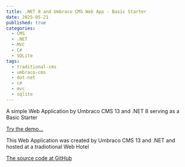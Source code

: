 ```yaml
---
title: .NET 8 and Umbraco CMS Web App - Basic Starter
date: 2025-05-21
published: true
categories:
  - CMS
  - .NET
  - MVC
  - C#
  - SQLite
tags:
  - traditional-cms
  - umbraco-cms
  - dot-net
  - c#
  - mvc
  - sqlite
---
```


A simple Web Application by Umbraco CMS 13 and .NET 8 serving as a Basic Starter

<a href="https://umb.persteenolsen.com" target="_blank" title="Umbraco CMS serving as a Basic Starter">Try the demo...</a>

This Web Application was created by Umbraco CMS 13 and .NET and hosted at a tradiotional Web Hotel

<a href="https://github.com/persteenolsen/umbraco-13-starter-one" target="_blank">The source code at GitHub</a>

